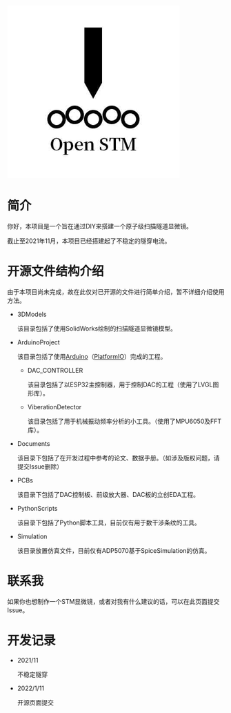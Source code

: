 ![openSTM](openSTM.jpg)

# 简介

你好，本项目是一个旨在通过DIY来搭建一个原子级扫描隧道显微镜。

截止至2021年11月，本项目已经搭建起了不稳定的隧穿电流。

# 开源文件结构介绍

由于本项目尚未完成，故在此仅对已开源的文件进行简单介绍，暂不详细介绍使用方法。

- 3DModels

  该目录包括了使用SolidWorks绘制的扫描隧道显微镜模型。

- ArduinoProject

  该目录包括了使用[Arduino](https://www.arduino.cc/)（[PlatformIO](https://platformio.org/)）完成的工程。

  - DAC_CONTROLLER

    该目录包括了以ESP32主控制器，用于控制DAC的工程（使用了LVGL图形库）。

  - ViberationDetector

    该目录包括了用于机械振动频率分析的小工具。（使用了MPU6050及FFT库）。

- Documents

  该目录下包括了在开发过程中参考的论文、数据手册。（如涉及版权问题，请提交Issue删除）

- PCBs

  该目录下包括了DAC控制板、前级放大器、DAC板的立创EDA工程。

- PythonScripts

  该目录下包括了Python脚本工具，目前仅有用于数干涉条纹的工具。

- Simulation

  该目录放置仿真文件，目前仅有ADP5070基于SpiceSimulation的仿真。

# 联系我

如果你也想制作一个STM显微镜，或者对我有什么建议的话，可以在此页面提交Issue。

# 开发记录

- 2021/11

  不稳定隧穿

- 2022/1/11

  开源页面提交

  

